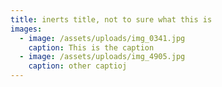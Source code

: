 ```yaml
---
title: inerts title, not to sure what this is
images:
  - image: /assets/uploads/img_0341.jpg
    caption: This is the caption
  - image: /assets/uploads/img_4905.jpg
    caption: other captioj
---
```

